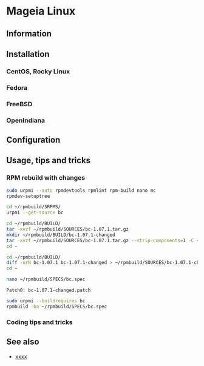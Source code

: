 # Mageia Linux

## Information

## Installation

### CentOS, Rocky Linux

### Fedora

### FreeBSD

### OpenIndiana

## Configuration

## Usage, tips and tricks

### RPM rebuild with changes

```bash
sudo urpmi --auto rpmdevtools rpmlint rpm-build nano mc
rpmdev-setuptree

cd ~/rpmbuild/SRPMS/
urpmi --get-source bc

cd ~/rpmbuild/BUILD/
tar -xvzf ~/rpmbuild/SOURCES/bc-1.07.1.tar.gz
mkdir ~/rpmbuild/BUILD/bc-1.07.1-changed
tar -xvzf ~/rpmbuild/SOURCES/bc-1.07.1.tar.gz --strip-components=1 -C ~/rpmbuild/BUILD/bc-1.07.1-changed
cd ~

cd ~/rpmbuild/BUILD/
diff -urN bc-1.07.1 bc-1.07.1-changed > ~/rpmbuild/SOURCES/bc-1.07.1-changed.patch
cd ~
```

```bash
nano ~/rpmbuild/SPECS/bc.spec
```

```spec
Patch0: bc-1.07.1-changed.patch
```

```bash
sudo urpmi --buildrequires bc
rpmbuild -ba ~/rpmbuild/SPECS/bc.spec
```

### Coding tips and tricks

## See also

* [xxxx](http://yyyyy)
